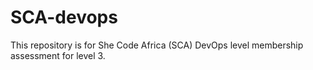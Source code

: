 # SCA-devops
This repository is for She Code Africa (SCA) DevOps level membership assessment for level 3.
